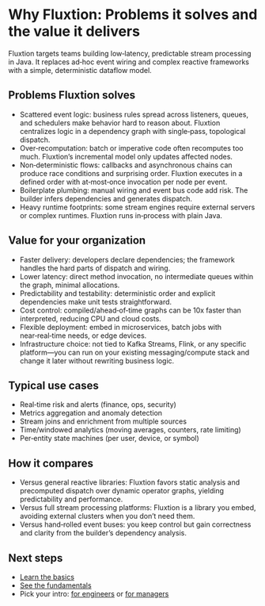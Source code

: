 # Why Fluxtion: Problems it solves and the value it delivers

Fluxtion targets teams building low‑latency, predictable stream processing in Java. It replaces ad‑hoc event wiring and
complex reactive frameworks with a simple, deterministic dataflow model.

## Problems Fluxtion solves

- Scattered event logic: business rules spread across listeners, queues, and schedulers make behavior hard to reason
  about. Fluxtion centralizes logic in a dependency graph with single‑pass, topological dispatch.
- Over‑recomputation: batch or imperative code often recomputes too much. Fluxtion’s incremental model only updates
  affected nodes.
- Non‑deterministic flows: callbacks and asynchronous chains can produce race conditions and surprising order. Fluxtion
  executes in a defined order with at‑most‑once invocation per node per event.
- Boilerplate plumbing: manual wiring and event bus code add risk. The builder infers dependencies and generates
  dispatch.
- Heavy runtime footprints: some stream engines require external servers or complex runtimes. Fluxtion runs in‑process
  with plain Java.

## Value for your organization

- Faster delivery: developers declare dependencies; the framework handles the hard parts of dispatch and wiring.
- Lower latency: direct method invocation, no intermediate queues within the graph, minimal allocations.
- Predictability and testability: deterministic order and explicit dependencies make unit tests straightforward.
- Cost control: compiled/ahead‑of‑time graphs can be 10x faster than interpreted, reducing CPU and cloud costs.
- Flexible deployment: embed in microservices, batch jobs with near‑real‑time needs, or edge devices.
- Infrastructure choice: not tied to Kafka Streams, Flink, or any specific platform—you can run on your existing messaging/compute stack and change it later without rewriting business logic.

## Typical use cases

- Real‑time risk and alerts (finance, ops, security)
- Metrics aggregation and anomaly detection
- Stream joins and enrichment from multiple sources
- Time/windowed analytics (moving averages, counters, rate limiting)
- Per‑entity state machines (per user, device, or symbol)

## How it compares

- Versus general reactive libraries: Fluxtion favors static analysis and precomputed dispatch over dynamic operator
  graphs, yielding predictability and performance.
- Versus full stream processing platforms: Fluxtion is a library you embed, avoiding external clusters when you don’t
  need them.
- Versus hand‑rolled event buses: you keep control but gain correctness and clarity from the builder’s dependency
  analysis.

## Next steps

- [Learn the basics](what-is-dataflow.md)
- [See the fundamentals](dataflow-fundamentals.md)
- Pick your intro: [for engineers](intro-engineers.md) or [for managers](intro-managers.md)
